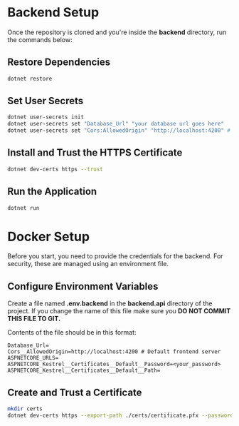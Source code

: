 # Backend Setup

Once the repository is cloned and you're inside the **backend** directory, run the commands below:

## Restore Dependencies

```bash
dotnet restore
```

## Set User Secrets

```bash
dotnet user-secrets init
dotnet user-secrets set "Database_Url" "your database url goes here"
dotnet user-secrets set "Cors:AllowedOrigin" "http://localhost:4200" # This is the default server, you can change it however you like
```

## Install and Trust the HTTPS Certificate

```bash
dotnet dev-certs https --trust
```

## Run the Application

```bash
dotnet run
```

# Docker Setup

Before you start, you need to provide the credentials for the backend. For security, these are managed using an environment file.

## Configure Environment Variables

Create a file named **.env.backend** in the **backend.api** directory of the project. If you change the name of this file make sure you **DO NOT COMMIT THIS FILE TO GIT.**

Contents of the file should be in this format:

```
Database_Url=
Cors__AllowedOrigin=http://localhost:4200 # Default frontend server
ASPNETCORE_URLS=
ASPNETCORE_Kestrel__Certificates__Default__Password=<your_password>
ASPNETCORE_Kestrel__Certificates__Default__Path=
```

## Create and Trust a Certificate

```bash
mkdir certs
dotnet dev-certs https --export-path ./certs/certificate.pfx --password <your_password>
```
